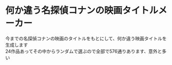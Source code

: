 # 何か違う名探偵コナンの映画タイトルメーカー
今までの名探偵コナンの映画のタイトルをもとにして、何か違う映画タイトルを生成します<br />
24作品あってその中からランダムで選ぶので全部で576通りあります、意外と多い
